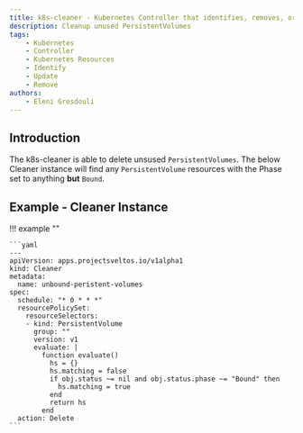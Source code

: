 ```yaml
---
title: k8s-cleaner - Kubernetes Controller that identifies, removes, or updates stale/orphaned or unhealthy resources
description: Cleanup unused PersistentVolumes
tags:
    - Kubernetes
    - Controller
    - Kubernetes Resources
    - Identify
    - Update
    - Remove
authors:
    - Eleni Grosdouli
---
```


## Introduction

The k8s-cleaner is able to delete unsused `PersistentVolumes`. The below Cleaner instance will find any `PersistentVolume` resources with the Phase set to anything **but** `Bound`.

## Example - Cleaner Instance

!!! example ""

    ```yaml
    ---
	apiVersion: apps.projectsveltos.io/v1alpha1
	kind: Cleaner
	metadata:
	  name: unbound-peristent-volumes
	spec:
	  schedule: "* 0 * * *"
	  resourcePolicySet:
		resourceSelectors:
		- kind: PersistentVolume
		  group: ""
		  version: v1
		  evaluate: |
			function evaluate()
			  hs = {}
			  hs.matching = false
			  if obj.status ~= nil and obj.status.phase ~= "Bound" then
				hs.matching = true
			  end
			  return hs
			end
	  action: Delete
    ```
